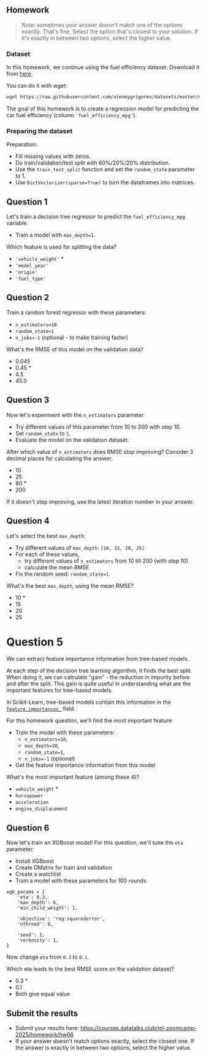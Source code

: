 ## Homework

> Note: sometimes your answer doesn't match one of 
> the options exactly. That's fine. 
> Select the option that's closest to your solution.
> If it's exactly in between two options, select the higher value.


### Dataset

In this homework, we continue using the fuel efficiency dataset.
Download it from <a href='https://raw.githubusercontent.com/alexeygrigorev/datasets/master/car_fuel_efficiency.csv'>here</a>.

You can do it with wget:

```bash
wget https://raw.githubusercontent.com/alexeygrigorev/datasets/master/car_fuel_efficiency.csv
```

The goal of this homework is to create a regression model for predicting the car fuel efficiency (column `'fuel_efficiency_mpg'`).



### Preparing the dataset 

Preparation:

* Fill missing values with zeros.
* Do train/validation/test split with 60%/20%/20% distribution. 
* Use the `train_test_split` function and set the `random_state` parameter to 1.
* Use `DictVectorizer(sparse=True)` to turn the dataframes into matrices.


## Question 1

Let's train a decision tree regressor to predict the `fuel_efficiency_mpg` variable. 

* Train a model with `max_depth=1`.


Which feature is used for splitting the data?


* `'vehicle_weight'` *
* `'model_year'`
* `'origin'`
* `'fuel_type'`


## Question 2

Train a random forest regressor with these parameters:

* `n_estimators=10`
* `random_state=1`
* `n_jobs=-1` (optional - to make training faster)


What's the RMSE of this model on the validation data?

* 0.045
* 0.45 *
* 4.5
* 45.0


## Question 3

Now let's experiment with the `n_estimators` parameter

* Try different values of this parameter from 10 to 200 with step 10.
* Set `random_state` to `1`.
* Evaluate the model on the validation dataset.


After which value of `n_estimators` does RMSE stop improving?
Consider 3 decimal places for calculating the answer.

- 10
- 25
- 80 *
- 200

If it doesn't stop improving, use the latest iteration number in
your answer.


## Question 4

Let's select the best `max_depth`:

* Try different values of `max_depth`: `[10, 15, 20, 25]`
* For each of these values,
  * try different values of `n_estimators` from 10 till 200 (with step 10)
  * calculate the mean RMSE 
* Fix the random seed: `random_state=1`


What's the best `max_depth`, using the mean RMSE?

* 10 *
* 15
* 20
* 25


# Question 5

We can extract feature importance information from tree-based models. 

At each step of the decision tree learning algorithm, it finds the best split. 
When doing it, we can calculate "gain" - the reduction in impurity before and after the split. 
This gain is quite useful in understanding what are the important features for tree-based models.

In Scikit-Learn, tree-based models contain this information in the
[`feature_importances_`](https://scikit-learn.org/stable/modules/generated/sklearn.ensemble.RandomForestRegressor.html#sklearn.ensemble.RandomForestRegressor.feature_importances_)
field. 

For this homework question, we'll find the most important feature:

* Train the model with these parameters:
  * `n_estimators=10`,
  * `max_depth=20`,
  * `random_state=1`,
  * `n_jobs=-1` (optional)
* Get the feature importance information from this model


What's the most important feature (among these 4)? 

* `vehicle_weight` *
*	`horsepower`
* `acceleration`
* `engine_displacement`	


## Question 6

Now let's train an XGBoost model! For this question, we'll tune the `eta` parameter:

* Install XGBoost
* Create DMatrix for train and validation
* Create a watchlist
* Train a model with these parameters for 100 rounds:

```
xgb_params = {
    'eta': 0.3, 
    'max_depth': 6,
    'min_child_weight': 1,
    
    'objective': 'reg:squarederror',
    'nthread': 8,
    
    'seed': 1,
    'verbosity': 1,
}
```

Now change `eta` from `0.3` to `0.1`.

Which eta leads to the best RMSE score on the validation dataset?

* 0.3 *
* 0.1
* Both give equal value

## Submit the results

* Submit your results here: https://courses.datatalks.club/ml-zoomcamp-2025/homework/hw06
* If your answer doesn't match options exactly, select the closest one. If the answer is exactly in between two options, select the higher value.
